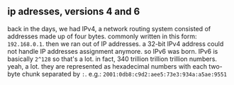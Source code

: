 ## ip adresses, versions 4 and 6
back in the days, we had IPv4, a network routing system consisted of addresses made up of four bytes. commonly written in this form: `192.168.0.1`.
then we ran out of IP addresses. a 32-bit IPv4 address could not handle IP addresses assignment anymore. so IPv6 was born.
IPv6 is basically `2^128` so that's a lot. in fact, 340 trillion trillion trillion numbers. yeah, a lot. they are represented as hexadecimal numbers with each two-byte chunk separated by `:`.
e.g.: `2001:0db8:c9d2:aee5:73e3:934a:a5ae:9551`
